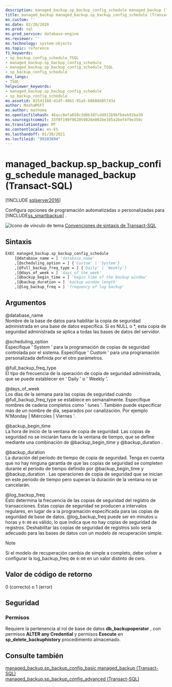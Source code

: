 ```yaml
---
description: managed_backup.sp_backup_config_schedule managed_backup (Transact-SQL)
title: managed_backup managed_backup.sp_backup_config_schedule (Transact-SQL) | Microsoft Docs
ms.custom: ''
ms.date: 02/20/2020
ms.prod: sql
ms.prod_service: database-engine
ms.reviewer: ''
ms.technology: system-objects
ms.topic: reference
f1_keywords:
- sp_backup_config_schedule_TSQL
- managed_backup.sp_backup_config_schedule
- managed_backup.sp_backup_config_schedule_TSQL
- sp_backup_config_schedule
dev_langs:
- TSQL
helpviewer_keywords:
- managed_backup.sp_backup_config_schedule
- sp_backup_config_schedule
ms.assetid: 82541160-d1df-4061-91a5-6868dd85743a
author: MashaMSFT
ms.author: mathoma
ms.openlocfilehash: 46acc8efa858c3d0b3dfcd4913b9bfb4eb91ba30
ms.sourcegitcommit: 33f0f190f962059826e002be165a2bef4f9e350c
ms.translationtype: MT
ms.contentlocale: es-ES
ms.lasthandoff: 01/30/2021
ms.locfileid: "99203694"
---
```

# <a name="managed_backupsp_backup_config_schedule-transact-sql"></a>managed_backup.sp_backup_config_schedule managed_backup (Transact-SQL)
[!INCLUDE [sqlserver2016](../../includes/applies-to-version/sqlserver2016.md)]

  Configura opciones de programación automatizadas o personalizadas para [!INCLUDE[ss_smartbackup](../../includes/ss-smartbackup-md.md)] .  
    
 ![Icono de vínculo de tema](../../database-engine/configure-windows/media/topic-link.gif "Icono de vínculo de tema") [Convenciones de sintaxis de Transact-SQL](../../t-sql/language-elements/transact-sql-syntax-conventions-transact-sql.md)  
  
## <a name="syntax"></a>Sintaxis  
  
```vb  
EXEC managed_backup.sp_backup_config_schedule   
    [@database_name = ] 'database_name'
    ,[@scheduling_option = ] {'Custom' | 'System'}  
    ,[@full_backup_freq_type = ] {'Daily' | 'Weekly'}  
    ,[@days_of_week = ] 'days_of_the_week'  
    ,[@backup_begin_time = ] 'begin time of the backup window'  
    ,[@backup_duration = ] 'backup window length'  
    ,[@log_backup_freq = ] 'frequency of log backup'  
```  
  
##  <a name="arguments"></a><a name="Arguments"></a> Argumentos  
 @database_name  
 Nombre de la base de datos para habilitar la copia de seguridad administrada en una base de datos específica. Si es NULL o *, esta copia de seguridad administrada se aplica a todas las bases de datos del servidor.  
  
 @scheduling_option  
 Especifique ' System ' para la programación de copias de seguridad controlada por el sistema. Especifique ' Custom ' para una programación personalizada definida por el otro parámetros.  
  
 @full_backup_freq_type  
 El tipo de frecuencia de la operación de copia de seguridad administrada, que se puede establecer en ' Daily ' o ' Weekly '.  
  
 @days_of_week  
 Los días de la semana para las copias de seguridad cuando @full_backup_freq_type se establece en semanalmente. Especifique nombres de cadena completos como ' lunes '.  También puede especificar más de un nombre de día, separados por canalización. Por ejemplo N'Monday | Miércoles | Viernes '.  
  
 @backup_begin_time  
 La hora de inicio de la ventana de copia de seguridad. Las copias de seguridad no se iniciarán fuera de la ventana de tiempo, que se define mediante una combinación de @backup_begin_time y @backup_duration .  
  
 @backup_duration  
 La duración del período de tiempo de copia de seguridad. Tenga en cuenta que no hay ninguna garantía de que las copias de seguridad se completen durante el período de tiempo definido por @backup_begin_time y @backup_duration . Las operaciones de copia de seguridad que se inician en este período de tiempo pero superan la duración de la ventana no se cancelarán.  
  
 @log_backup_freq  
 Esto determina la frecuencia de las copias de seguridad del registro de transacciones. Estas copias de seguridad se producen a intervalos regulares, en lugar de a la programación especificada para las copias de seguridad de base de datos. @log_backup_freq puede ser en minutos u horas y `0:00` es válido, lo que indica que no hay copias de seguridad de registros. Deshabilitar las copias de seguridad de registros solo sería adecuado para las bases de datos con un modelo de recuperación simple.  
  
> [!NOTE]  
>  Si el modelo de recuperación cambia de simple a completo, debe volver a configurar la log_backup_freq de `0:00` en un valor distinto de cero.  
  
## <a name="return-code-value"></a>Valor de código de retorno  
 0 (correcto) o 1 (error)  
  
## <a name="security"></a>Seguridad  
  
### <a name="permissions"></a>Permisos  
 Requiere la pertenencia al rol de base de datos **db_backupoperator** , con permisos **ALTER any Credential** y permisos **Execute** en **sp_delete_backuphistory** procedimiento almacenado.  
  
## <a name="see-also"></a>Consulte también  
 [managed_backup.sp_backup_config_basic managed_backup (Transact-SQL)](../../relational-databases/system-stored-procedures/managed-backup-sp-backup-config-basic-transact-sql.md)   
 [managed_backup.sp_backup_config_advanced &#40;Transact-SQL&#41;](../../relational-databases/system-stored-procedures/managed-backup-sp-backup-config-advanced-transact-sql.md)  
  
  
